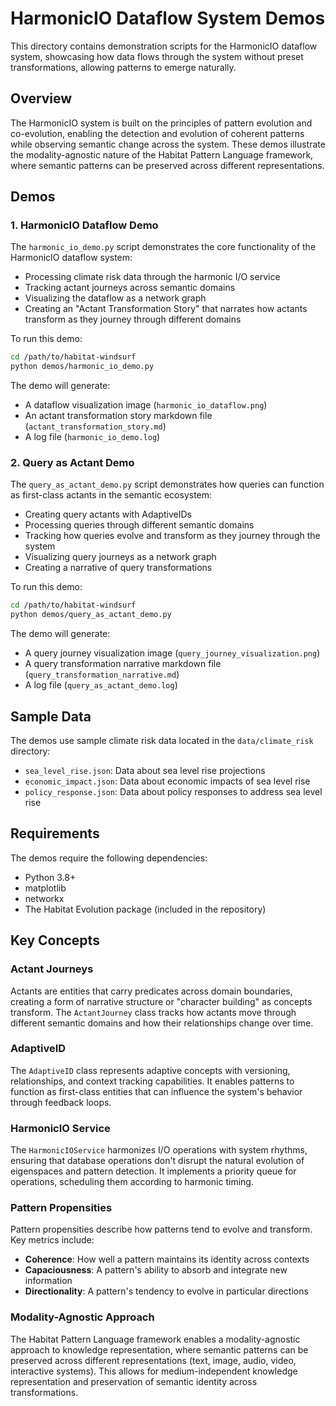 # HarmonicIO Dataflow System Demos

This directory contains demonstration scripts for the HarmonicIO dataflow system, showcasing how data flows through the system without preset transformations, allowing patterns to emerge naturally.

## Overview

The HarmonicIO system is built on the principles of pattern evolution and co-evolution, enabling the detection and evolution of coherent patterns while observing semantic change across the system. These demos illustrate the modality-agnostic nature of the Habitat Pattern Language framework, where semantic patterns can be preserved across different representations.

## Demos

### 1. HarmonicIO Dataflow Demo

The `harmonic_io_demo.py` script demonstrates the core functionality of the HarmonicIO dataflow system:

- Processing climate risk data through the harmonic I/O service
- Tracking actant journeys across semantic domains
- Visualizing the dataflow as a network graph
- Creating an "Actant Transformation Story" that narrates how actants transform as they journey through different domains

To run this demo:

```bash
cd /path/to/habitat-windsurf
python demos/harmonic_io_demo.py
```

The demo will generate:

- A dataflow visualization image (`harmonic_io_dataflow.png`)
- An actant transformation story markdown file (`actant_transformation_story.md`)
- A log file (`harmonic_io_demo.log`)

### 2. Query as Actant Demo

The `query_as_actant_demo.py` script demonstrates how queries can function as first-class actants in the semantic ecosystem:

- Creating query actants with AdaptiveIDs
- Processing queries through different semantic domains
- Tracking how queries evolve and transform as they journey through the system
- Visualizing query journeys as a network graph
- Creating a narrative of query transformations

To run this demo:

```bash
cd /path/to/habitat-windsurf
python demos/query_as_actant_demo.py
```

The demo will generate:

- A query journey visualization image (`query_journey_visualization.png`)
- A query transformation narrative markdown file (`query_transformation_narrative.md`)
- A log file (`query_as_actant_demo.log`)

## Sample Data

The demos use sample climate risk data located in the `data/climate_risk` directory:

- `sea_level_rise.json`: Data about sea level rise projections
- `economic_impact.json`: Data about economic impacts of sea level rise
- `policy_response.json`: Data about policy responses to address sea level rise

## Requirements

The demos require the following dependencies:

- Python 3.8+
- matplotlib
- networkx
- The Habitat Evolution package (included in the repository)

## Key Concepts

### Actant Journeys

Actants are entities that carry predicates across domain boundaries, creating a form of narrative structure or "character building" as concepts transform. The `ActantJourney` class tracks how actants move through different semantic domains and how their relationships change over time.

### AdaptiveID

The `AdaptiveID` class represents adaptive concepts with versioning, relationships, and context tracking capabilities. It enables patterns to function as first-class entities that can influence the system's behavior through feedback loops.

### HarmonicIO Service

The `HarmonicIOService` harmonizes I/O operations with system rhythms, ensuring that database operations don't disrupt the natural evolution of eigenspaces and pattern detection. It implements a priority queue for operations, scheduling them according to harmonic timing.

### Pattern Propensities

Pattern propensities describe how patterns tend to evolve and transform. Key metrics include:

- **Coherence**: How well a pattern maintains its identity across contexts
- **Capaciousness**: A pattern's ability to absorb and integrate new information
- **Directionality**: A pattern's tendency to evolve in particular directions

### Modality-Agnostic Approach

The Habitat Pattern Language framework enables a modality-agnostic approach to knowledge representation, where semantic patterns can be preserved across different representations (text, image, audio, video, interactive systems). This allows for medium-independent knowledge representation and preservation of semantic identity across transformations.
